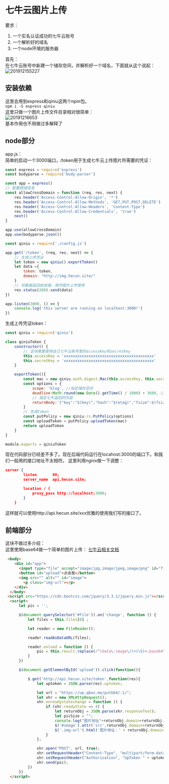 # 七牛云图片上传

要求： 
1. 一个实名认证成功的七牛云账号
2. 一个解析好的域名
3. 一个node环境的服务器

首先：    
在七牛云账号中新建一个储存空间，并解析好一个域名，下面就从这个说起： 
![201912155227](http://static.hecun.site/201912155227.png)   


## 安装依赖
这里会用到express和qiniu这两个npm包。   
```npm i -S express qiniu ```    
这里只做一个图片上传文件目录相对很简单：    
![20191216653](http://static.hecun.site/20191216653.png)   
基本作用也不用做过多解释了   

## node部分
app.js：  
简单的启动一个3000端口，/token用于生成七牛云上传图片所需要的凭证：   

```js
const express = require('express')
const bodyparse = require('body-parser')

const app = express()
// 配置跨域信息
const allowCrossDomain = function (req, res, next) {
    res.header('Access-Control-Allow-Origin', '*')
    res.header('Access-Control-Allow-Methods', 'GET,PUT,POST,DELETE')
    res.header('Access-Control-Allow-Headers', 'Content-Type')
    res.header('Access-Control-Allow-Credentials', 'true')
    next()
}

app.use(allowCrossDomain)
app.use(bodyparse.json())

const qiniu = require('./config.js')

app.get('/token', (req, res, next) => {
    // 生成上传凭证
    let token = new qiniu().exportToken()
    let data ={
        token: token,
        domain: "http://img.hecun.site/"
    }
    // 将数据返回给前端，用作图片上传使用
    res.status(200).send(data)
})

app.listen(3000, () => {
    console.log('this server are running on localhost:3000!')
})
```
生成上传凭证token： 
```js
const qiniu = require('qiniu')

class qiniuToken {
    constructor() {
        // 这块需要使用自己七牛云账号里的accessKey和secretKey
        this.accessKey = 'xxxxxxxxxxxxxxxxxxxxxxxxxxxxxxxxxxxxxxxx'
        this.secretKey = 'xxxxxxxxxxxxxxxxxxxxxxxxxxxxxxxxxxxxxxxx'
    }

    exportToken(){
        const mac = new qiniu.auth.digest.Mac(this.accessKey, this.secretKey)
        const options = {
            scope: 'blog', //指定储存空间
            deadline:Math.round(new Date().getTime() / 1000) + 3600, //token的过期时间
            // 指定七牛返回的内容
            returnBody:'{"key":"$(key)","hash":"$(etag)","fsize":$(fsize),"bucket":"$(bucket)","name":"$(x:name)"}'
        }
        // 生成token
        const putPolicy = new qiniu.rs.PutPolicy(options)
        const uploadToken = putPolicy.uploadToken(mac)
        return uploadToken
    }
}

module.exports = qiniuToken
```
现在代码部分已经差不多了。现在后端代码运行在locahost:3000的端口下。和我们一般用的接口地址不太相符。
这里利用ngnix做一下调整：  

```json
server {
        listen       80;
        server_name  api.hecun.site;

        location / {
            proxy_pass http://localhost:3000;
        }
    }

```

这样就可以使用http://api.hecun.site/xxx优雅的使用我们写的接口了。 


## 前端部分   

这块不做过多介绍：   
这里使用base64做一个简单的图片上传： 
[七牛云相关文档](https://developer.qiniu.com/kodo/kb/1326/how-to-upload-photos-to-seven-niuyun-base64-code)     

```html
 <body>
    <div id="app">
      <input type="file" accept="image/jpg,image/jpeg,image/png" id="file">
      <button id="upload">点击我</button>
      <img src="" alt="" id="image">
        <p class="img-url"></p>
    </div>
  </body>
 <script src="https://cdn.bootcss.com/jquery/3.3.1/jquery.min.js"></script>
  <script>
	  let pic = '';

      $(document.querySelector('#file')).on('change', function () {
          let files = this.files[0] ;

          let reader = new FileReader();

          reader.readAsDataURL(files);

          reader.onload = function () {
			  pic = this.result.replace(/^(data\:image\/)+(\S)+;base64\,/,'');
		  }
      })

      $(document.getElementById('upload')).click(function(){

          $.get('http://api.hecun.site/token',function(res){
              let uptoken = JSON.parse(res).uptoken;

              let url = "https://up.qbox.me/putb64/-1/";
              let xhr = new XMLHttpRequest();
              xhr.onreadystatechange = function () {
                  if (xhr.readyState == 4) {
                      let returnObj = JSON.parse(xhr.responseText);
                      let picSize = "";
                      console.log("图片地址"+returnObj.domain+returnObj.hash+picSize+'?imageMogr2/auto-orient');
                      $('#image').attr('src',returnObj.domain+returnObj.hash+picSize+'?imageMogr2/auto-orient');
                      $('.img-url').html('图片地址：' + returnObj.domain+returnObj.hash+picSize+'?imageMogr2/auto-orient' )
                  }
              };

              xhr.open("POST", url, true);
              xhr.setRequestHeader("Content-Type", "multipart/form-data");
              xhr.setRequestHeader("Authorization", "UpToken " + uptoken);
              xhr.send(pic);
          })
      })
  </script>
```